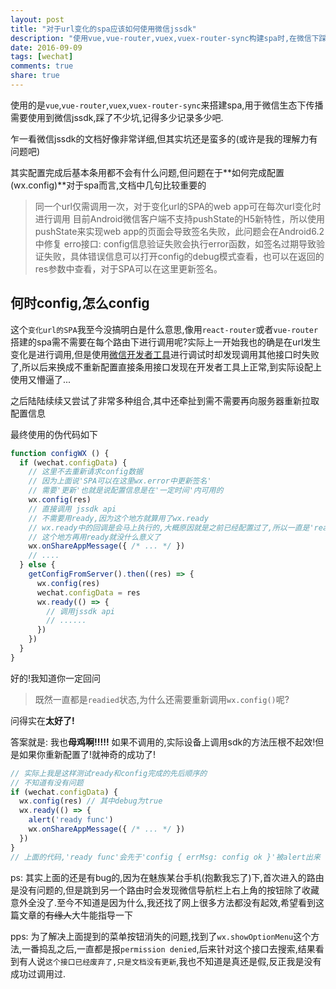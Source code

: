```yaml
---
layout: post
title: "对于url变化的spa应该如何使用微信jssdk"
description: "使用vue,vue-router,vuex,vuex-router-sync构建spa时,在微信下踩的一点坑,至今没填平"
date: 2016-09-09
tags: [wechat]
comments: true
share: true
---
```


使用的是`vue`,`vue-router`,`vuex`,`vuex-router-sync`来搭建spa,用于微信生态下传播需要使用到微信jssdk,踩了不少坑,记得多少记录多少吧.

乍一看微信jssdk的文档好像非常详细,但其实坑还是蛮多的(或许是我的理解力有问题吧)

其实配置完成后基本条用都不会有什么问题,但问题在于**如何完成配置(wx.config)**对于spa而言,文档中几句比较重要的

> 同一个url仅需调用一次，对于变化url的SPA的web app可在每次url变化时进行调用
> 目前Android微信客户端不支持pushState的H5新特性，所以使用pushState来实现web app的页面会导致签名失败，此问题会在Android6.2中修复
> erro接口: config信息验证失败会执行error函数，如签名过期导致验证失败，具体错误信息可以打开config的debug模式查看，也可以在返回的res参数中查看，对于SPA可以在这里更新签名。

## 何时config,怎么config

这个`变化url的SPA`我至今没搞明白是什么意思,像用`react-router`或者`vue-router`搭建的spa需不需要在每个路由下进行调用呢?实际上一开始我也的确是在url发生变化是进行调用,但是使用[微信开发者工具](https://mp.weixin.qq.com/wiki/10/e5f772f4521da17fa0d7304f68b97d7e.html)进行调试时却发现调用其他接口时失败了,所以后来换成不重新配置直接条用接口发现在开发者工具上正常,到实际设配上使用又懵逼了...

之后陆陆续续又尝试了非常多种组合,其中还牵扯到需不需要再向服务器重新拉取配置信息

最终使用的伪代码如下

```js
function configWX () {
  if (wechat.configData) {
    // 这里不去重新请求config数据
    // 因为上面说'SPA可以在这里wx.error中更新签名'
    // 需要'更新'也就是说配置信息是在'一定时间'内可用的
    wx.config(res)
    // 直接调用 jssdk api
    // 不需要用ready,因为这个地方就算用了wx.ready
    // wx.ready中的回调是会马上执行的,大概原因就是之前已经配置过了,所以一直是'readied'状态
    // 这个地方再用ready就没什么意义了
    wx.onShareAppMessage({ /* ... */ })
    // ....
  } else {
    getConfigFromServer().then((res) => {
      wx.config(res)
      wechat.configData = res
      wx.ready(() => {
        // 调用jssdk api
        // ......
      })
    })
  }
}
```

好的!我知道你一定回问
> 既然一直都是`readied`状态,为什么还需要重新调用`wx.config()`呢?

问得实在**太好了!**

答案就是: 我也**母鸡啊!!!!!**
如果不调用的,实际设备上调用sdk的方法压根不起效!但是如果你重新配置了!就神奇的成功了!

```js
// 实际上我是这样测试ready和config完成的先后顺序的
// 不知道有没有问题
if (wechat.configData) {
  wx.config(res) // 其中debug为true
  wx.ready(() => {
    alert('ready func')
    wx.onShareAppMessage({ /* ... */ })
  })
}
// 上面的代码,'ready func'会先于'config { errMsg: config ok }'被alert出来
```

ps: 其实上面的还是有bug的,因为在魅族某台手机(抱歉我忘了)下,首次进入的路由是没有问题的,但是跳到另一个路由时会发现微信导航栏上右上角的按钮除了收藏意外全没了.至今不知道是因为什么,我还找了网上很多方法都没有起效,希望看到这篇文章的~~有缘人~~大牛能指导一下

pps: 为了解决上面提到的菜单按钮消失的问题,找到了`wx.showOptionMenu`这个方法,一番捣乱之后,一直都是报`permission denied`,后来针对这个接口去搜索,结果看到有人说`这个接口已经废弃了,只是文档没有更新`,我也不知道是真还是假,反正我是没有成功过调用过.
